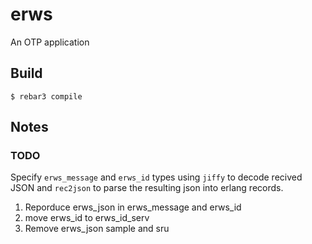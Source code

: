 erws
=====

An OTP application

Build
-----

    $ rebar3 compile

Notes
-----

### TODO
Specify `erws_message` and `erws_id` types using `jiffy` to decode recived JSON and `rec2json` to parse the resulting json into erlang records.

1. Reporduce erws_json in erws_message and erws_id
2. move erws_id to erws_id_serv
3. Remove erws_json sample and sru
